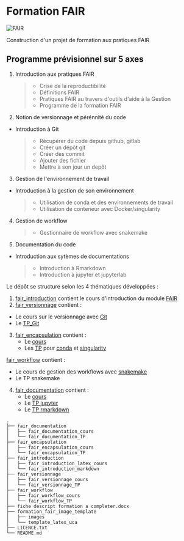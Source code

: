 # **Formation FAIR**
![FAIR](https://crlnp.github.io/intro-gdr/images/fair.png)

Construction d'un projet de formation aux pratiques FAIR

## Programme prévisionnel sur 5 axes
1. Introduction aux pratiques FAIR
    > - Crise de la reproductibilité
    > - Définitions FAIR
    > - Pratiques FAIR au travers d'outils d'aide à la Gestion
    > - Programme de la formation FAIR

2. Notion de versionnage et pérénnité du code
  - Introduction à Git
    > - Récupérer du code depuis github, gitlab
    > - Créer un dépôt git
    > - Créer des commit
    > - Ajouter des fichier
    > - Mettre à son jour un depôt

3. Gestion de l'environnement de travail
  - Introduction à la gestion de son environnement
    > - Utilisation de conda et des environnements de travail
    > - Utilisation de conteneur avec Docker/singularity

4. Gestion de workflow
    > - Gestionnaire de workflow avec snakemake

4. Documentation du code
  - Introduction aux sytèmes de documentations
    > - Introduction à Rmarkdown
    > - Introduction à jupyter et jupyterlab

Le dépôt se structure selon les 4 thématiques développées :
1. [fair_introduction](fair_introduction) contient le cours d'introduction du module [FAIR](fair_introduction/fair_introduction_latex_cours/fair_introduction.pdf)
2. [fair_versionnage](fair_versionnage) contient :
  - Le cours sur le versionnage avec [Git](fair_versionnage/fair_versionnage_cours/introduction_versionage_git.pdf)
  - Le [TP_Git](fair_versionnage/fair_versionnage_TP/fair_versionnage_git_TP.md)
3. [fair_encapsulation](fair_encapsulation) contient :
   - Le [cours](fair_encapsulation/fair_encapsulation_cours/fair_introduction_encapsulation_cours.pdf)
   - Les [TP](fair_encapsulation/fair_encapsulation_TP) pour [conda](fair_encapsulation/fair_encapsulation_TP/fair_encapsulation_conda/fair_encapsulation_conda.ipynb) et [singularity](fair_encapsulation/fair_encapsulation_TP/fair_encapsulation_containers/fair_singularity_TP.html)


[fair_workflow](fair_workflow) contient :
   - Le cours de gestion des workflows avec [snakemake](fair_workflow/fair_workflow_cours/introduction_snakemake.pdf)
   - Le TP snakemake
4. [fair_documentation](fair_documentation) contient :
    - Le [cours](fair_documentation/fair_documentation_cours/fair_introduction_documentation.pdf)
    - Le [TP jupyter](fair_documentation/fair_documentation_TP/fair_documentation_jupyter_TP/00_encapsulation_jupyter.ipynb)
    - Le [TP rmarkdown](fair_documentation/fair_documentation_TP/fair_documentation_rmardown_TP/rmarkdown_TP)


```
.
├── fair_documentation
│   ├── fair_documentation_cours
│   └── fair_documentation_TP
├── fair_encapsulation
│   ├── fair_encapsulation_cours
│   └── fair_encapsulation_TP
├── fair_introduction
│   ├── fair_introduction_latex_cours
│   └── fair_introduction_markdown
├── fair_versionnage
│   ├── fair_versionnage_cours
│   └── fair_versionnage_TP
├── fair_workflow
│   ├── fair_workflow_cours
│   └── fair_workflow_TP
├── fiche descript formation a completer.docx
├── formation_fair_image_template
│   ├── images
│   └── template_latex_uca
├── LICENCE.txt
└── README.md
```
